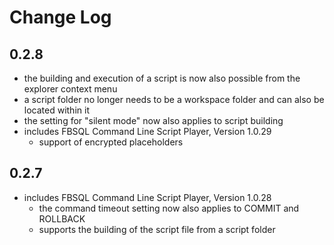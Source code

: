 # Change Log

## 0.2.8
- the building and execution of a script is now also possible from the explorer context menu
- a script folder no longer needs to be a workspace folder and can also be located within it
- the setting for "silent mode" now also applies to script building
- includes FBSQL Command Line Script Player, Version 1.0.29
  - support of encrypted placeholders

## 0.2.7
- includes FBSQL Command Line Script Player, Version 1.0.28
  - the command timeout setting now also applies to COMMIT and ROLLBACK
  - supports the building of the script file from a script folder